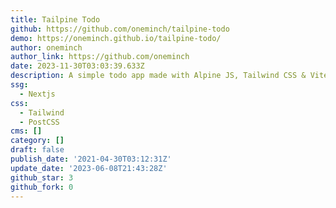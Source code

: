 ```yaml
---
title: Tailpine Todo
github: https://github.com/oneminch/tailpine-todo
demo: https://oneminch.github.io/tailpine-todo/
author: oneminch
author_link: https://github.com/oneminch
date: 2023-11-30T03:03:39.633Z
description: A simple todo app made with Alpine JS, Tailwind CSS & Vite
ssg:
  - Nextjs
css:
  - Tailwind
  - PostCSS
cms: []
category: []
draft: false
publish_date: '2021-04-30T03:12:31Z'
update_date: '2023-06-08T21:43:28Z'
github_star: 3
github_fork: 0
---
```

